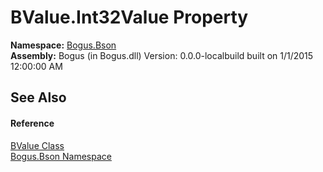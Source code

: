 # BValue.Int32Value Property 
 

**Namespace:**&nbsp;<a href="N_Bogus_Bson">Bogus.Bson</a><br />**Assembly:**&nbsp;Bogus (in Bogus.dll) Version: 0.0.0-localbuild built on 1/1/2015 12:00:00 AM

## See Also


#### Reference
<a href="T_Bogus_Bson_BValue">BValue Class</a><br /><a href="N_Bogus_Bson">Bogus.Bson Namespace</a><br />